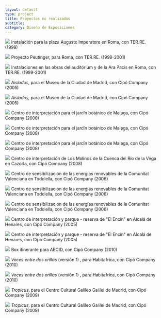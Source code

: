 ```yaml
---
layout: default
type: project
title: Proyectos no realizados
subtitle:
category: Diseño de Exposiciones
---
```


![](01.jpg)
Instalación para la plaza Augusto Imperatore en Roma, con TER.RE. (1999)

![](02.jpg)
Proyecto Peutinger, para Roma, con TER.RE. (1999-2001)

![](03.jpg)
Instalaciones en las obras del auditórium y de la Ara Pacis en Roma, con TER.RE. (1999-2001)

![](04.jpg)
*Aislados,* para el Museo de la Ciudad de Madrid, con Cipó Company (2005)

![](05.jpg)
*Aislados,* para el Museo de la Ciudad de Madrid, con Cipó Company (2005)

![](06.jpg)
Centro de interpretación para el jardín botánico de Malaga, con Cipó Company (2008)

![](07.jpg)
Centro de interpretación para el jardín botánico de Malaga, con Cipó Company (2008)

![](08.jpg)
Centro de interpretación para el jardín botánico de Malaga, con Cipó Company (2008)

![](09.jpg)
Centro de interpretación de Los Molinos de la Cuenca del Río de la Vega en Cazorla, con Cipó Company (2008)

![](10.jpg)
Centro de sensibilización de las energías renovables de la Comunitat Valenciana en Todolella, con Cipó Company (2006)

![](11.jpg)
Centro de sensibilización de las energías renovables de la Comunitat Valenciana en Todolella, con Cipó Company (2006)

![](12.jpg)
Centro de sensibilización de las energías renovables de la Comunitat Valenciana en Todolella, con Cipó Company (2006)

![](13.jpg)
Centro de interpretación y parque - reserva de "El Encín" en Alcalá de Henares, con Cipó Company (2005)

![](14.jpg)
Centro de interpretación y parque - reserva de "El Encín" en Alcalá de Henares, con Cipó Company (2005)

![](15.jpg)
Box itinerante para AECID, con Cipó Company (2010)

![](16.jpg)
*Voces entre dos orillas* (versión 1) , para Habitafrica, con Cipó Company (2010)

![](17.jpg)
*Voces entre dos orillas* (versión 1) , para Habitafrica, con Cipó Company (2010)

![](18.jpg)
*Tropicus*, para el Centro Cultural Galileo Galilei de Madrid, con Cipó Company (2009)

![](19.jpg)
*Tropicus*, para el Centro Cultural Galileo Galilei de Madrid, con Cipó Company (2009)

